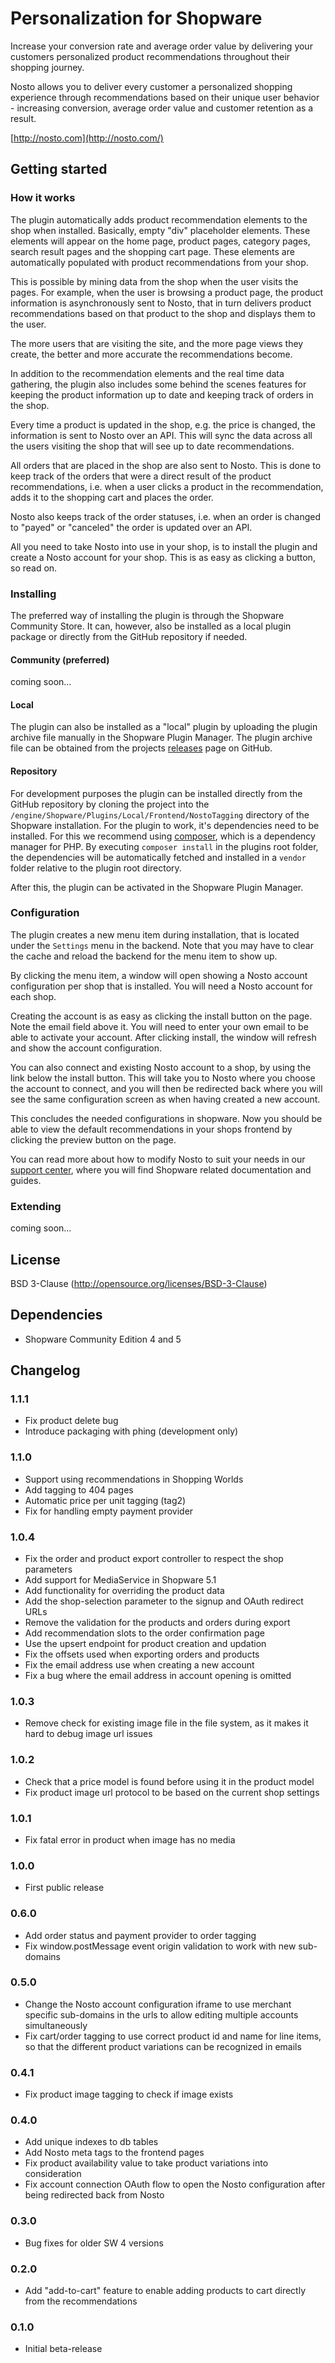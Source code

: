 # Personalization for Shopware

Increase your conversion rate and average order value by delivering your
customers personalized product recommendations throughout their shopping
journey.

Nosto allows you to deliver every customer a personalized shopping experience
through recommendations based on their unique user behavior - increasing
conversion, average order value and customer retention as a result.

[http://nosto.com](http://nosto.com/)

## Getting started

### How it works

The plugin automatically adds product recommendation elements to the shop when
installed. Basically, empty "div" placeholder elements. These elements will
appear on the home page, product pages, category pages, search result pages and
the shopping cart page. These elements are automatically populated with product
recommendations from your shop.

This is possible by mining data from the shop when the user visits the pages.
For example, when the user is browsing a product page, the product information
is asynchronously sent to Nosto, that in turn delivers product recommendations
based on that product to the shop and displays them to the user.

The more users that are visiting the site, and the more page views they create,
the better and more accurate the recommendations become.

In addition to the recommendation elements and the real time data gathering, the
plugin also includes some behind the scenes features for keeping the product
information up to date and keeping track of orders in the shop.

Every time a product is updated in the shop, e.g. the price is changed, the
information is sent to Nosto over an API. This will sync the data across all
the users visiting the shop that will see up to date recommendations.

All orders that are placed in the shop are also sent to Nosto. This is done to
keep track of the orders that were a direct result of the product
recommendations, i.e. when a user clicks a product in the recommendation,
adds it to the shopping cart and places the order.

Nosto also keeps track of the order statuses, i.e. when an order is changed to
"payed" or "canceled" the order is updated over an API.

All you need to take Nosto into use in your shop, is to install the plugin and
create a Nosto account for your shop. This is as easy as clicking a button, so
read on.

### Installing

The preferred way of installing the plugin is through the Shopware Community
Store. It can, however, also be installed as a local plugin package or directly
from the GitHub repository if needed.

#### Community (preferred)

coming soon...

#### Local

The plugin can also be installed as a "local" plugin by uploading the plugin
archive file manually in the Shopware Plugin Manager. The plugin archive file
can be obtained from the projects
[releases](https://github.com/Nosto/nosto-shopware-plugin/releases/) page on
GitHub.

#### Repository

For development purposes the plugin can be installed directly from the GitHub
repository by cloning the project into the
`/engine/Shopware/Plugins/Local/Frontend/NostoTagging` directory of the Shopware
installation. For the plugin to work, it's dependencies need to be installed.
For this we recommend using [composer](https://getcomposer.org/), which is a
dependency manager for PHP. By executing `composer install` in the plugins root
folder, the dependencies will be automatically fetched and installed in a
 `vendor` folder relative to the plugin root directory.

After this, the plugin can be activated in the Shopware Plugin Manager.

### Configuration

The plugin creates a new menu item during installation, that is located under
the `Settings` menu in the backend. Note that you may have to clear the cache
and reload the backend for the menu item to show up.

By clicking the menu item, a window will open showing a Nosto account
configuration per shop that is installed. You will need a Nosto account for each
shop.

Creating the account is as easy as clicking the install button on the page. Note
the email field above it. You will need to enter your own email to be able to
activate your account. After clicking install, the window will refresh and show
the account configuration.

You can also connect and existing Nosto account to a shop, by using the link
below the install button. This will take you to Nosto where you choose the
account to connect, and you will then be redirected back where you will see the
same configuration screen as when having created a new account.

This concludes the needed configurations in shopware. Now you should be able to
view the default recommendations in your shops frontend by clicking the preview
button on the page.

You can read more about how to modify Nosto to suit your needs in our
[support center](https://support.nosto.com/), where you will find Shopware
related documentation and guides.

### Extending

coming soon...

## License

BSD 3-Clause (http://opensource.org/licenses/BSD-3-Clause)

## Dependencies

* Shopware Community Edition 4 and 5

## Changelog

### 1.1.1
* Fix product delete bug
* Introduce packaging with phing (development only)

### 1.1.0
* Support using recommendations in Shopping Worlds
* Add tagging to 404 pages
* Automatic price per unit tagging (tag2) 
* Fix for handling empty payment provider

### 1.0.4
* Fix the order and product export controller to respect the shop parameters
* Add support for MediaService in Shopware 5.1
* Add functionality for overriding the product data
* Add the shop-selection parameter to the signup and OAuth redirect URLs
* Remove the validation for the products and orders during export
* Add recommendation slots to the order confirmation page
* Use the upsert endpoint for product creation and updation
* Fix the offsets used when exporting orders and products
* Fix the email address use when creating a new account
* Fix a bug where the email address in account opening is omitted

### 1.0.3
* Remove check for existing image file in the file system, as it makes it hard
to debug image url issues

### 1.0.2
* Check that a price model is found before using it in the product model
* Fix product image url protocol to be based on the current shop settings

### 1.0.1
* Fix fatal error in product when image has no media

### 1.0.0
* First public release

### 0.6.0
* Add order status and payment provider to order tagging
* Fix window.postMessage event origin validation to work with new sub-domains

### 0.5.0
* Change the Nosto account configuration iframe to use merchant specific
sub-domains in the urls to allow editing multiple accounts simultaneously
* Fix cart/order tagging to use correct product id and name for line items, so
that the different product variations can be recognized in emails

### 0.4.1
* Fix product image tagging to check if image exists

### 0.4.0
* Add unique indexes to db tables
* Add Nosto meta tags to the frontend pages
* Fix product availability value to take product variations into consideration
* Fix account connection OAuth flow to open the Nosto configuration after being
redirected back from Nosto

### 0.3.0
* Bug fixes for older SW 4 versions

### 0.2.0
* Add "add-to-cart" feature to enable adding products to cart directly from the
recommendations

### 0.1.0
* Initial beta-release
